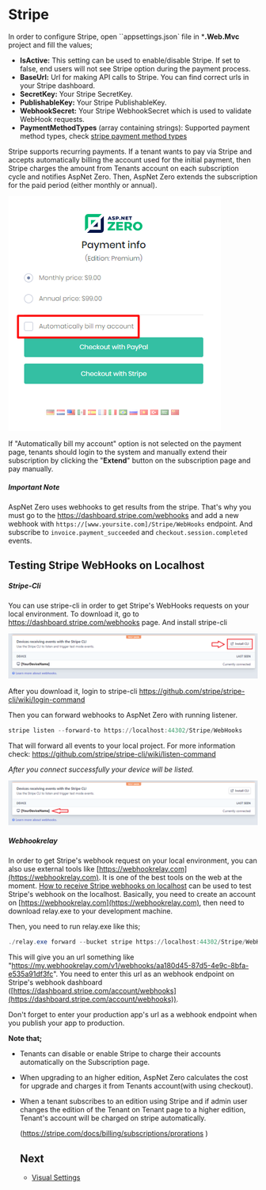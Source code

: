 # Stripe

In order to configure Stripe, open ``appsettings.json` file in ***.Web.Mvc** project and fill the values;

- **IsActive:** This setting can be used to enable/disable Stripe. If set to false, end users will not see Stripe option during the payment process.
- **BaseUrl:** Url for making API calls to Stripe. You can find correct urls in your Stripe dashboard. 
- **SecretKey:** Your Stripe SecretKey.
- **PublishableKey:** Your Stripe PublishableKey.
- **WebhookSecret:** Your Stripe WebhookSecret which is used to validate WebHook requests.
- **PaymentMethodTypes** (array containing strings): Supported payment method types, check [stripe payment method types](https://stripe.com/docs/payments/payment-methods) 

Stripe supports recurring payments. If a tenant wants to pay via Stripe and accepts automatically billing the  account used for the initial payment, then Stripe charges the amount from Tenants account on each subscription cycle and notifies AspNet Zero. Then, AspNet Zero extends the subscription for the paid period (either monthly or annual).

<img src="images/subscription-stripe-recurring-payments.png" alt="Stripe recurring payments" class="img-thumbnail" />

If "Automatically bill my account" option is not selected on the payment page, tenants should login to the system and manually extend their subscription by clicking the "**Extend**" button on the subscription page and pay manually.	

##### Important Note

AspNet Zero uses webhooks to get results from the stripe. That's why you must go to the https://dashboard.stripe.com/webhooks and add a new webhook with `https://[www.yoursite.com]/Stripe/WebHooks` endpoint. And subscribe to `invoice.payment_succeeded` and `checkout.session.completed` events. 



## Testing Stripe WebHooks on Localhost

##### Stripe-Cli

You can use stripe-cli in order to get Stripe's WebHooks requests on your local environment. To download it, go to  https://dashboard.stripe.com/webhooks page. And install stripe-cli

![stripe-test-stripe-cli-download](images/stripe-test-stripe-cli-download.png)

After you download it, login to stripe-cli  https://github.com/stripe/stripe-cli/wiki/login-command 

Then you can forward webhooks to AspNet Zero with running listener.

```powershell
stripe listen --forward-to https://localhost:44302/Stripe/WebHooks
```

That will forward all events to your local project.  For more information check:  https://github.com/stripe/stripe-cli/wiki/listen-command 

*After you connect successfully your device will be listed.* 

![stripe-test-stripe-cli-list](images/stripe-test-stripe-cli-list.png)

##### Webhookrelay

In order to get Stripe's webhook  request on your local environment, you can also use external tools like [https://webhookrelay.com](https://webhookrelay.com). It is one of the best tools on the web at the moment. [How to receive Stripe webhooks on localhost](https://webhookrelay.com/blog/2017/12/26/receiving-stripe-webhooks-localhost/) can be used to test Stripe's webhook on the localhost. Basically, you need to create an account on [https://webhookrelay.com](https://webhookrelay.com), then need to download relay.exe to your development machine. 

Then, you need to run relay.exe like this;

```powershell
./relay.exe forward --bucket stripe https://localhost:44302/Stripe/WebHooks
```

This will give you an url something like "https://my.webhookrelay.com/v1/webhooks/aa180d45-87d5-4e9c-8bfa-e535a91df3fc". You need to enter this url as an webhook endpoint on Stripe's webhook dashboard ([https://dashboard.stripe.com/account/webhooks](https://dashboard.stripe.com/account/webhooks)).

Don't forget to enter your production app's url as a webhook endpoint when you publish your app to production.



**Note that;**

- Tenants can disable or enable Stripe to charge their accounts automatically on the Subscription page. 

- When upgrading to an higher edition, AspNet Zero calculates the cost for upgrade and charges it from Tenants account(with using checkout). 

- When a tenant subscribes to an edition using Stripe and if admin user changes the edition of the Tenant on Tenant page to a higher edition, Tenant's account will be charged on stripe automatically.

  (https://stripe.com/docs/billing/subscriptions/prorations )

  ## Next
  
  - [Visual Settings](Features-Mvc-Core-Visual-Settings)

